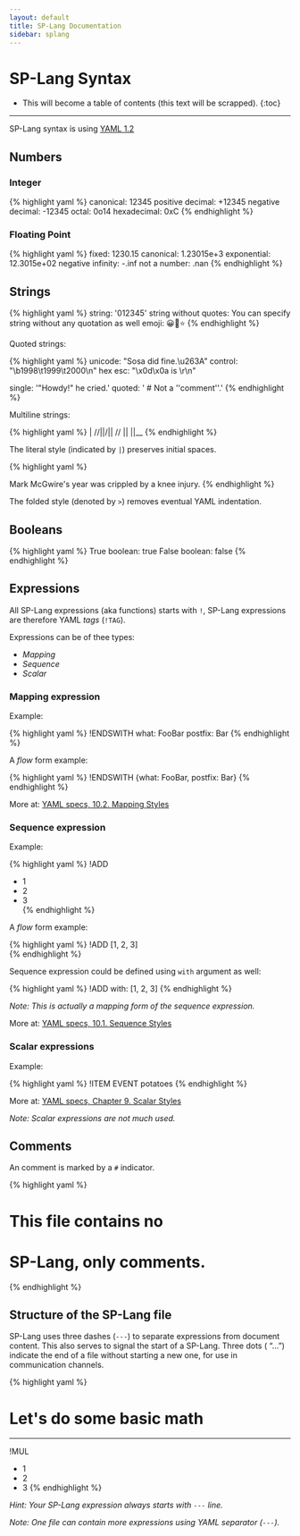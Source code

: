 ```yaml
---
layout: default
title: SP-Lang Documentation
sidebar: splang
---
```


# SP-Lang Syntax

* This will become a table of contents (this text will be scrapped).
{:toc}

---

SP-Lang syntax is using [YAML 1.2](https://yaml.org/spec/1.2)


## Numbers

### Integer

{% highlight yaml %}
canonical: 12345
positive decimal: +12345
negative decimal: -12345
octal: 0o14
hexadecimal: 0xC
{% endhighlight %}


### Floating Point

{% highlight yaml %}
fixed: 1230.15
canonical: 1.23015e+3
exponential: 12.3015e+02
negative infinity: -.inf
not a number: .nan
{% endhighlight %}


## Strings

{% highlight yaml %}
string: '012345'
string without quotes: You can specify string without any quotation as well
emoji: 😀🚀⭐
{% endhighlight %}

Quoted strings:

{% highlight yaml %}
unicode: "Sosa did fine.\u263A"
control: "\b1998\t1999\t2000\n"
hex esc: "\x0d\x0a is \r\n"

single: '"Howdy!" he cried.'
quoted: ' # Not a ''comment''.'
{% endhighlight %}

Multiline strings:

{% highlight yaml %}
|
  \//||\/||
  // ||  ||__
{% endhighlight %}

The literal style (indicated by `|`) preserves initial spaces.

{% highlight yaml %}
>
  Mark McGwire's
  year was crippled
  by a knee injury.
{% endhighlight %}

The folded style (denoted by `>`) removes eventual YAML indentation.


## Booleans

{% highlight yaml %}
True boolean: true
False boolean: false
{% endhighlight %}


## Expressions

All SP-Lang expressions (aka functions) starts with `!`, SP-Lang expressions are therefore YAML _tags_ (`!TAG`).

Expressions can be of thee types:

 - _Mapping_
 - _Sequence_
 - _Scalar_


### Mapping expression

Example:

{% highlight yaml %}
!ENDSWITH
what: FooBar
postfix: Bar
{% endhighlight %}

A _flow_ form example:

{% highlight yaml %}
!ENDSWITH {what: FooBar, postfix: Bar}
{% endhighlight %}


More at: [YAML specs, 10.2. Mapping Styles](https://yaml.org/spec/1.1/#id932806)



### Sequence expression

Example:

{% highlight yaml %}
!ADD  
- 1  
- 2  
- 3  
{% endhighlight %}

A _flow_ form example:

{% highlight yaml %}
!ADD [1, 2, 3]  
{% endhighlight %}

Sequence expression could be defined using `with` argument as well:

{% highlight yaml %}
!ADD
with: [1, 2, 3]
{% endhighlight %}

_Note: This is actually a mapping form of the sequence expression._


More at: [YAML specs, 10.1. Sequence Styles](https://yaml.org/spec/1.1/#id931088)


### Scalar expressions

Example:  

{% highlight yaml %}
!ITEM EVENT potatoes
{% endhighlight %}

More at: [YAML specs, Chapter 9. Scalar Styles](https://yaml.org/spec/1.1/#id903915)

_Note: Scalar expressions are not much used._


## Comments

An comment is marked by a `#` indicator. 

{% highlight yaml %}
# This file contains no
# SP-Lang, only comments.
{% endhighlight %}


## Structure of the SP-Lang file

SP-Lang uses three dashes (`---`) to separate expressions from document content.
This also serves to signal the start of a SP-Lang.
Three dots ( “...”) indicate the end of a file without starting a new one, for use in communication channels.

{% highlight yaml %}
# Let's do some basic math
---
!MUL
- 1
- 2
- 3
{% endhighlight %}

_Hint: Your SP-Lang expression always starts with `---` line._

_Note: One file can contain more expressions using YAML separator (`---`)._
